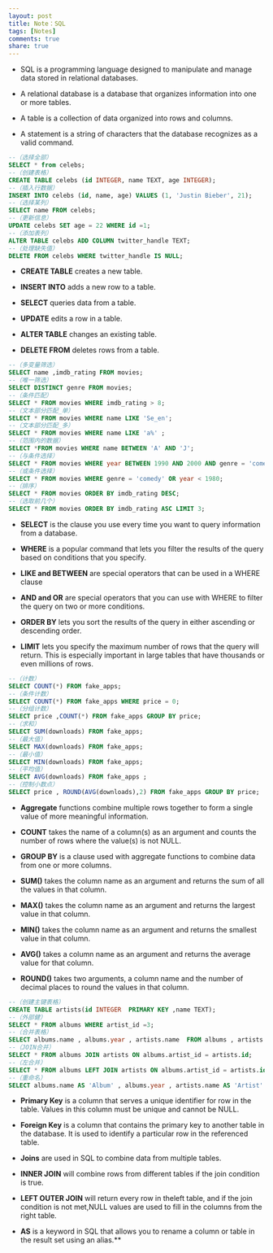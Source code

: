 ```yaml
---
layout: post
title: Note：SQL
tags: [Notes]
comments: true
share: true
---
```


- SQL is a programming language designed to manipulate and manage data stored in relational databases.


- A relational database is a database that organizes information into one or more tables.


- A table is a collection of data organized into rows and columns.

- A statement is a string of characters that the database recognizes as a valid command.

```sql
--（选择全部）
SELECT * from celebs;
--（创建表格）
CREATE TABLE celebs (id INTEGER, name TEXT, age INTEGER);
--（插入行数据）
INSERT INTO celebs (id, name, age) VALUES (1, 'Justin Bieber', 21);
--（选择某列）
SELECT name FROM celebs;
--（更新信息）
UPDATE celebs SET age = 22 WHERE id =1;
--（添加表列）
ALTER TABLE celebs ADD COLUMN twitter_handle TEXT;
--（处理缺失值）
DELETE FROM celebs WHERE twitter_handle IS NULL;
```


-  **CREATE TABLE** creates a new table.

-  **INSERT INTO** adds a new row to a table.

-  **SELECT** queries data from a table.

-  **UPDATE** edits a row in a table.

-  **ALTER TABLE** changes an existing table.


-  **DELETE FROM** deletes rows from a table.


```sql
--（多变量筛选）
SELECT name ,imdb_rating FROM movies;
--（唯一筛选）
SELECT DISTINCT genre FROM movies;
--（条件匹配）
SELECT * FROM movies WHERE imdb_rating > 8;
--（文本部分匹配_单）
SELECT * FROM movies WHERE name LIKE 'Se_en';
--（文本部分匹配_多）
SELECT * FROM movies WHERE name LIKE 'a%' ; 
--（范围内的数据）
SELECT *FROM movies WHERE name BETWEEN 'A' AND 'J';
--（与条件选择）
SELECT * FROM movies WHERE year BETWEEN 1990 AND 2000 AND genre = 'comedy';
--（或条件选择）
SELECT * FROM movies WHERE genre = 'comedy' OR year < 1980;
--（排序）
SELECT * FROM movies ORDER BY imdb_rating DESC;
--（选取前几个）
SELECT * FROM movies ORDER BY imdb_rating ASC LIMIT 3;
```

- **SELECT** is the clause you use every time you want to query information from a database.

- **WHERE** is a popular command that lets you filter the results of the query based on conditions that you specify.

- **LIKE and BETWEEN** are special operators that can be used in a WHERE clause

- **AND and OR** are special operators that you can use with WHERE to filter the query on two or more conditions.

- **ORDER BY** lets you sort the results of the query in either ascending or descending order.

- **LIMIT** lets you specify the maximum number of rows that the query will return. This is especially important in large tables that have thousands or even millions of rows.



```sql
--（计数）
SELECT COUNT(*) FROM fake_apps;
--（条件计数）
SELECT COUNT(*) FROM fake_apps WHERE price = 0;
--（分组计数）
SELECT price ,COUNT(*) FROM fake_apps GROUP BY price;
--（求和）
SELECT SUM(downloads) FROM fake_apps;
--（最大值）
SELECT MAX(downloads) FROM fake_apps;
--（最小值）
SELECT MIN(downloads) FROM fake_apps;
--（平均值）
SELECT AVG(downloads) FROM fake_apps ;
--（控制小数点）
SELECT price , ROUND(AVG(downloads),2) FROM fake_apps GROUP BY price;
```

- **Aggregate** functions combine multiple rows together to form a single value of more meaningful information.

- **COUNT** takes the name of a column(s) as an argument and counts the number of rows where the value(s) is not NULL.

- **GROUP BY** is a clause used with aggregate functions to combine data from one or more columns.

- **SUM()** takes the column name as an argument and returns the sum of all the values in that column.

- **MAX()** takes the column name as an argument and returns the largest value in that column.

- **MIN()** takes the column name as an argument and returns the smallest value in that column.

- **AVG()** takes a column name as an argument and returns the average value for that column.

- **ROUND()** takes two arguments, a column name and the number of decimal places to round the values in that column.


```sql
--（创建主键表格）
CREATE TABLE artists(id INTEGER  PRIMARY KEY ,name TEXT);
--（外部健）
SELECT * FROM albums WHERE artist_id =3;
--（合并表格）
SELECT albums.name , albums.year , artists.name  FROM albums , artists ;
--（JOIN合并）
SELECT * FROM albums JOIN artists ON albums.artist_id = artists.id;
--（左合并）
SELECT * FROM albums LEFT JOIN artists ON albums.artist_id = artists.id ; 
--（重命名）
SELECT albums.name AS 'Album' , albums.year , artists.name AS 'Artist'  FROM albums  JOIN artists ON albums.artist_id = artists.id  WHERE albums.year > 1980;
```


- **Primary Key** is a column that serves a unique identifier for row in the table. Values in this column must be unique and cannot be NULL.

- **Foreign Key** is a column that contains the primary key to another table in the database. It is used to identify a particular row in the referenced table.

- **Joins** are used in SQL to combine data from multiple tables.

- **INNER JOIN** will combine rows from different tables if the join condition is true.

- **LEFT OUTER JOIN** will return every row in theleft table, and if the join condition is not met,NULL values are used to fill in the columns from the right table.

- **AS** is a keyword in SQL that allows you to rename a column or table in the result set using an alias.**
